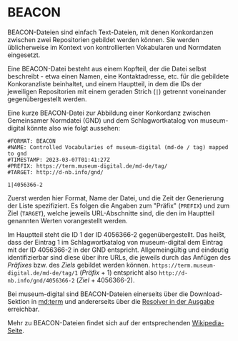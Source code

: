 # BEACON

BEACON-Dateien sind einfach Text-Dateien, mit denen Konkordanzen zwischen zwei Repositorien gebildet werden können. Sie werden üblicherweise im Kontext von kontrollierten Vokabularen und Normdaten eingesetzt.

Eine BEACON-Datei besteht aus einem Kopfteil, der die Datei selbst beschreibt - etwa einen Namen, eine Kontaktadresse, etc. für die gebildete Konkoranzliste beinhaltet, und einem Hauptteil, in dem die IDs der jeweiligen Repositorien mit einem geraden Strich (`|`) getrennt voneinander gegenübergestellt werden.

Eine kurze BEACON-Datei zur Abbildung einer Konkordanz zwischen Gemeinsamer Normdatei (GND) und dem Schlagwortkatalog von museum-digital könnte also wie folgt aussehen:

```
#FORMAT: BEACON
#NAME: Controlled Vocabularies of museum-digital (md-de / tag) mapped to gnd
#TIMESTAMP: 2023-03-07T01:41:27Z
#PREFIX: https://term.museum-digital.de/md-de/tag/
#TARGET: http://d-nb.info/gnd/

1|4056366-2
```

Zuerst werden hier Format, Name der Datei, und die Zeit der Generierung der Liste spezifiziert. Es folgen die Angaben zum "Präfix" (`PREFIX`) und zum Ziel (`TARGET`), welche jeweils URL-Abschnitte sind, die den im Hauptteil genannten Werten vorangestellt werden.

Im Hauptteil steht die ID 1 der ID 4056366-2 gegenübergestellt. Das heißt, dass der Eintrag 1 im Schlagwortkatalog von museum-digital dem Eintrag mit der ID 4056366-2 in der GND entspricht. Allgemeingültig und eindeutig identifizierbar sind diese über ihre URLs, die jeweils durch das Anfügen des _Präfixes_ bzw. des _Ziels_ gebildet werden können. `https://term.museum-digital.de/md-de/tag/1` (_Präfix_ + 1) entspricht also `http://d-nb.info/gnd/4056366-2` (_Ziel_ + 4056366-2).

Bei museum-digital sind BEACON-Dateien einerseits über die Download-Sektion in [md:term](../../md-term/Downloads.md) und andererseits über die [Resolver in der Ausgabe](../../Ausgabe/misc/Resolver.md) erreichbar.

Mehr zu BEACON-Dateien findet sich auf der entsprechenden [Wikipedia-Seite](https://de.wikipedia.org/wiki/Wikipedia:BEACON).

